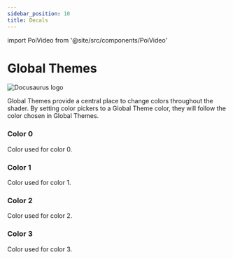 ```yaml
---
sidebar_position: 10
title: Decals
---
```

import PoiVideo from '@site/src/components/PoiVideo'

# Global Themes

![Docusaurus logo](/img/CirclelogoBig.png)

Global Themes provide a central place to change colors throughout the shader. By setting color pickers to a Global Theme color, they will follow the color chosen in Global Themes.

### Color 0

Color used for color 0.

### Color 1

Color used for color 1.

### Color 2

Color used for color 2.

### Color 3

Color used for color 3.
